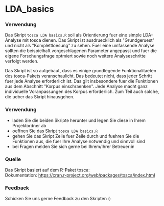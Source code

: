 # LDA_basics

### Verwendung
Das Skript `tosca LDA basics.R` soll als Orientierung fuer eine simple LDA-Analyse mit tosca dienen. Das Skript ist ausdruecklich als "Grundgeruest" und nicht als "Komplettloesung" zu sehen. Fuer eine umfassende Analyse sollten die beispielhaft vorgeschlagenen Parameter angepasst und fuer die eigene Forschungsfrage optmiert sowie noch weitere Analyseschritte verfolgt werden.

Das Skript ist so aufgebaut, dass es einige grundlegende Funktionalitaeten des tosca-Pakets veranschaulicht. Das bedeutet nicht, dass jeder Schritt fuer jede Analyse erforderlich ist. Das gilt insbesondere fuer die Funktionen aus dem Abschnitt "Korpus einschraenken". Jede Analyse macht ganz individuelle Voranpassungen des Korpus erforderlich. Zum Teil auch solche, die ueber das Skript hinausgehen.

### Verwendung
* laden Sie die beiden Skripte herunter und legen Sie diese in Ihrem Projektordner ab
* oeffnen Sie das Skript `tosca LDA basics.R`
* gehen Sie das Skript Zeile fuer Zeile durch und fuehren Sie die Funktionen aus, die fuer Ihre Analyse notwendig und sinnvoll sind
* bei Fragen melden Sie sich gerne bei Ihrem/Ihrer Betreuer:in

### Quelle
Das Skript basiert auf dem R-Paket tosca:<br>
Dokumentation: https://cran.r-project.org/web/packages/tosca/index.html


### Feedback
Schicken Sie uns gerne Feedback zu den Skripten :)

